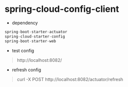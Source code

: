 # spring-cloud-config-client

* dependency

```groovy
spring-boot-starter-actuator
spring-cloud-starter-config
spring-boot-starter-web
```

* test config

> http://localhost:8082/

* refresh config

> curl -X POST http://localhost:8082/actuator/refresh

